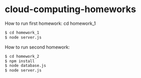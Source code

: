# cloud-computing-homeworks
How to run first homework:
cd homework_1
```sh
$ cd homework_1
$ node server.js
```

How to run second homework:
```sh
$ cd homework_2
$ npm install
$ node database.js
$ node server.js
```
